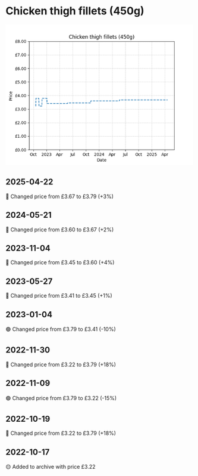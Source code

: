 # Chicken thigh fillets (450g)
![](charts/product-225627011.png)
## 2025-04-22
🔴 Changed price from £3.67 to £3.79 (+3%)
## 2024-05-21
🔴 Changed price from £3.60 to £3.67 (+2%)
## 2023-11-04
🔴 Changed price from £3.45 to £3.60 (+4%)
## 2023-05-27
🔴 Changed price from £3.41 to £3.45 (+1%)
## 2023-01-04
🟢 Changed price from £3.79 to £3.41 (-10%)
## 2022-11-30
🔴 Changed price from £3.22 to £3.79 (+18%)
## 2022-11-09
🟢 Changed price from £3.79 to £3.22 (-15%)
## 2022-10-19
🔴 Changed price from £3.22 to £3.79 (+18%)
## 2022-10-17
🟡 Added to archive with price £3.22